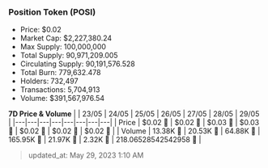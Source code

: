 
  ### Position Token (POSI)
  - Price: $0.02
  - Market Cap: $2,227,380.24
  - Max Supply: 100,000,000
  - Total Supply: 90,971,209.005
  - Circulating Supply: 90,191,576.528
  - Total Burn: 779,632.478
  - Holders: 732,497
  - Transactions: 5,704,913
  - Volume: $391,567,976.54

  **7D Price & Volume**
  | | 23&#x2F;05 | 24&#x2F;05 | 25&#x2F;05 | 26&#x2F;05 | 27&#x2F;05 | 28&#x2F;05 | 29&#x2F;05 |
  |---|---|---|---|---|---|---|---|
  | Price | $0.02 🔻 | $0.02 🚀 | $0.03 🚀 | $0.03 🚀 | $0.02 🔻 | $0.02 🔻 | $0.02 🔻 |
  | Volume | 13.38K 🔻 | 20.53K 🚀 | 64.88K 🚀 | 165.95K 🚀 | 21.97K 🔻 | 2.32K 🔻 | 218.06528542542958 🔻 |

  > updated_at: May 29, 2023 1:10 AM
